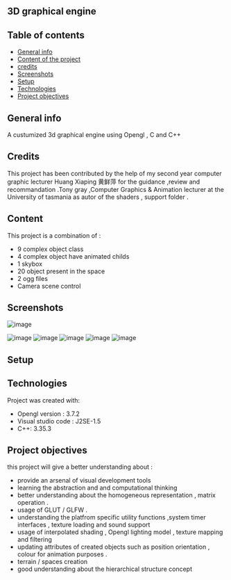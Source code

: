 ## 3D graphical engine 

## Table of contents

* [General info](#general-info)
* [Content of the project](#content)
* [credits](#credits)
* [Screenshots](#screenshots)
* [Setup](#setup)
* [Technologies](#technologies)
* [Project objectives](#project-objectives)

## General info

A custumized 3d graphical engine using Opengl , C and C++ 

## Credits 
This project has been contributed by the help of my second year computer graphic lecturer Huang Xiaping 黄鲜萍 for the guidance ,review and recommandation .Tony gray ,Computer Graphics & Animation lecturer at the University of tasmania  as autor of the shaders , support folder .

## Content 
This project is a combination of : 
* 9 complex object class 
* 4 complex object have animated childs 
* 1 skybox 
* 20 object present in the space 
* 2 ogg files 
* Camera scene control 


 

## Screenshots 
![image](https://user-images.githubusercontent.com/78693054/195824372-4cc87a6f-a1d9-4895-a1b7-97db1ede0594.png)

![image](https://user-images.githubusercontent.com/78693054/195824471-ed5c159c-8f18-417d-8bf9-0e1023fbef87.png)
![image](https://user-images.githubusercontent.com/78693054/195824581-c11521d7-f788-460b-bebf-0a3a893a4615.png)
![image](https://user-images.githubusercontent.com/78693054/195824654-567c5e7c-617f-44ff-ac78-caf5812293b9.png)
![image](https://user-images.githubusercontent.com/78693054/195824735-d518475b-7632-442a-a084-3e0a76289260.png)
![image](https://user-images.githubusercontent.com/78693054/195824797-d0e5e61a-bde8-46fe-921a-b870b8b72066.png)


## Setup


	
## Technologies
Project was created with:
* Opengl version : 3.7.2
* Visual studio code : J2SE-1.5
* C++: 3.35.3

## Project objectives
this project will give a better understanding about : 

* provide an arsenal of visual development tools
* learning the abstraction and and computational thinking 
* better understanding about the homogeneous representation , matrix operation .
* usage of GLUT / GLFW .
* understanding the platfrom specific utility functions ,system timer interfaces , texture loading and sound support 
* usage of interpolated shading , Opengl lighting model , texture mapping and filtering 
* updating attributes of created objects such as position orientation , colour for animation purposes .
* terrain / spaces creation 
* good understanding about the hierarchical structure concept 










